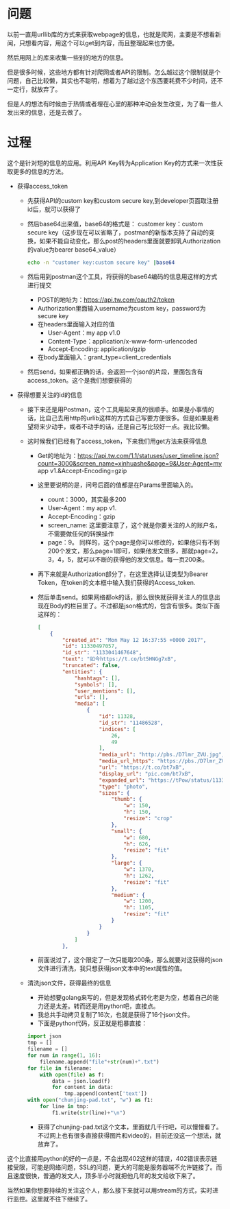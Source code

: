 # 问题

以前一直用urllib库的方式来获取webpage的信息，也就是爬网，主要是不想看新闻，只想看内容，用这个可以get到内容，而且整理起来也方便。

然后用网上的库来收集一些别的地方的信息。

但是很多时候，这些地方都有针对爬网或者API的限制。怎么越过这个限制就是个问题，自己比较懒，其实也不聪明，想着为了越过这个东西要耗费不少时间，还不一定行，就放弃了。

但是人的想法有时候由于热情或者埋在心里的那种冲动会发生改变，为了看一些人发出来的信息，还是去做了。

# 过程

这个是针对短的信息的应用。利用API Key转为Application Key的方式来一次性获取更多的信息的方法。

- 获得access_token
  - 先获得API的custom key和custom secure key,到developer页面取注册id后，就可以获得了

  - 然后base64出来值，base64的格式是： customer key：custom secure key（这步现在可以省略了，postman的新版本支持了自动的变换，如果不能自动变化，那么post的headers里面就要卸乳Authorization的value为bearer base64_value）

    ```bash
    echo -n "customer key:custom secure key" |base64
    ```

  - 然后用到postman这个工具，将获得的base64编码的信息用这样的方式进行提交

    - POST的地址为：https://api.tw.com/oauth2/token
    - Authorization里面输入username为custom key，password为secure key
    - 在headers里面输入对应的值
      - User-Agent：my app v1.0
      - Content-Type：application/x-www-form-urlencoded
      - Accept-Encoding: application/gzip
    - 在body里面输入：grant_type=client_credentials

  - 然后send，如果都正确的话，会返回一个json的片段，里面包含有access_token。这个是我们想要获得的

- 获得想要关注的id的信息

  - 接下来还是用Postman，这个工具用起来真的很顺手。如果是小事情的话，比自己去用http的urlib这样的方式自己写要方便很多。但是如果是希望将来少动手，或者不动手的话，还是自己写比较好一点。我比较懒。

  - 这时候我们已经有了access_token，下来我们用get方法来获得信息

    - Get的地址为：https://api.tw.com/1.1/statuses/user_timeline.json?count=3000&screen_name=xinhuashe&page=9&User-Agent=my app v1.&Accept-Encoding=gzip

    - 这里要说明的是，问号后面的值都是在Params里面输入的。

      - count：3000，其实最多200
      - User-Agent：my app v1.
      - Accept-Encoding：gzip
      - screen_name: 这里要注意了，这个就是你要关注的人的账户名，不需要做任何的转换操作
      - page：9。 同样的，这个page是你可以修改的，如果他只有不到200个发文，那么page=1即可，如果他发文很多，那就page=2，3，4，5，就可以不断的获得他的发文信息。每一页200条。

    - 再下来就是Authorization部分了，在这里选择认证类型为Bearer Token，在token的文本框中输入我们获得的Access_token.

    - 然后单击send。如果网络都ok的话，那么很快就获得关注人的信息出现在Body的栏目里了。不过都是json格式的，包含有很多。类似下面这样的：

      ```json
      [
          {
              "created_at": "Mon May 12 16:37:55 +0000 2017",
              "id": 11330497057,
              "id_str": "1133041467648",
              "text": "如今https://t.co/bt5HNGg7xB",
              "truncated": false,
              "entities": {
                  "hashtags": [],
                  "symbols": [],
                  "user_mentions": [],
                  "urls": [],
                  "media": [
                      {
                          "id": 11328,
                          "id_str": "11486528",
                          "indices": [
                              26,
                              49
                          ],
                          "media_url": "http://pbs./D7lmr_ZVU.jpg",
                          "media_url_https": "https://pbs./D7lmr_ZVU.jpg",
                          "url": "https://t.co/bt7xB",
                          "display_url": "pic.com/bt7xB",
                          "expanded_url": "https://tPow/status/1133467648/photo/1",
                          "type": "photo",
                          "sizes": {
                              "thumb": {
                                  "w": 150,
                                  "h": 150,
                                  "resize": "crop"
                              },
                              "small": {
                                  "w": 680,
                                  "h": 626,
                                  "resize": "fit"
                              },
                              "large": {
                                  "w": 1370,
                                  "h": 1262,
                                  "resize": "fit"
                              },
                              "medium": {
                                  "w": 1200,
                                  "h": 1105,
                                  "resize": "fit"
                              }
                          }
                      }
                  ]
              },
      ```

    - 前面说过了，这个限定了一次只能取200条，那么就要对这获得的json文件进行清洗，我只想获得json文本中的text属性的值。

  - 清洗json文件，获得最终的信息

    - 开始想要golang来写的，但是发现格式转化老是为空，想着自己的能力还是太差。转而还是用python吧，直接点。
    - 我总共手动拷贝复制了16次，也就是获得了16个json文件。
    - 下面是python代码，反正就是粗暴直接：

    ```python
    import json
    tmp = []
    filename = []
    for num in range(1, 16):
        filename.append("file"+str(num)+".txt")
    for file in filename:
        with open(file) as f:
            data = json.load(f)
            for content in data:
                tmp.append(content['text'])
    with open("chunjing-pad.txt", "w") as f1:
        for line in tmp:
            f1.write(str(line)+"\n")
    ```

    - 获得了chunjing-pad.txt这个文本，里面就几千行吧，可以慢慢看了。不过网上也有很多直接获得图片和video的，目前还没这一个想法，就放弃了。



这个比直接用python的好的一点是，不会出现402这样的错误，402错误表示链接受限，可能是网络问题，SSL的问题，更大的可能是服务器端不允许链接了。而且速度很快，普通的发文人，顶多半小时就把他几年的发文给收下来了。

当然如果你想要持续的关注这个人，那么接下来就可以用stream的方式，实时进行监控。这里就不往下继续了。